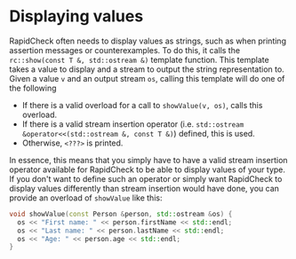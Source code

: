 Displaying values
=================
RapidCheck often needs to display values as strings, such as when printing assertion messages or counterexamples. To do this, it calls the `rc::show(const T &, std::ostream &)` template function. This template takes a value to display and a stream to output the string representation to. Given a value `v` and an output stream `os`, calling this template will do one of the following

- If there is a valid overload for a call to `showValue(v, os)`, calls this overload.
- If there is a valid stream insertion operator (i.e. `std::ostream &operator<<(std::ostream &, const T &)`) defined, this is used.
- Otherwise, `<???>` is printed.

In essence, this means that you simply have to have a valid stream insertion operator available for RapidCheck to be able to display values of your type. If you don't want to define such an operator or simply want RapidCheck to display values differently than stream insertion would have done, you can provide an overload of `showValue` like this:

```C++
void showValue(const Person &person, std::ostream &os) {
  os << "First name: " << person.firstName << std::endl;
  os << "Last name: " << person.lastName << std::endl;
  os << "Age: " << person.age << std::endl;
}
```
